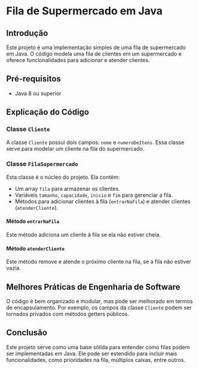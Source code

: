 # Fila de Supermercado em Java

## Introdução
Este projeto é uma implementação simples de uma fila de supermercado em Java. O código modela uma fila de clientes em um supermercado e oferece funcionalidades para adicionar e atender clientes.

## Pré-requisitos
- Java 8 ou superior

## Explicação do Código

### Classe `Cliente`
A classe `Cliente` possui dois campos: `nome` e `numeroDeItens`. Essa classe serve para modelar um cliente na fila do supermercado.

### Classe `FilaSupermercado`
Esta classe é o núcleo do projeto. Ela contém:
- Um array `fila` para armazenar os clientes.
- Variáveis `tamanho`, `capacidade`, `inicio` e `fim` para gerenciar a fila.
- Métodos para adicionar clientes à fila (`entrarNaFila`) e atender clientes (`atenderCliente`).

#### Método `entrarNaFila`
Este método adiciona um cliente à fila se ela não estiver cheia.

#### Método `atenderCliente`
Este método remove e atende o próximo cliente na fila, se a fila não estiver vazia.

## Melhores Práticas de Engenharia de Software
O código é bem organizado e modular, mas pode ser melhorado em termos de encapsulamento. Por exemplo, os campos da classe `Cliente` podem ser tornados privados com métodos getters públicos.

## Conclusão
Este projeto serve como uma base sólida para entender como filas podem ser implementadas em Java. Ele pode ser estendido para incluir mais funcionalidades, como prioridades na fila, múltiplos caixas, entre outros.
